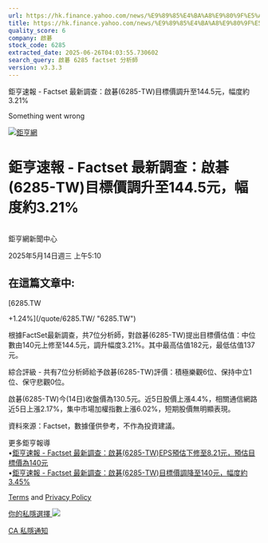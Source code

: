 ```yaml
---
url: https://hk.finance.yahoo.com/news/%E9%89%85%E4%BA%A8%E9%80%9F%E5%A0%B1-factset-%E6%9C%80%E6%96%B0%E8%AA%BF%E6%9F%A5-%E5%95%9F%E7%A2%81-6285-121023986.html
title: https://hk.finance.yahoo.com/news/%E9%89%85%E4%BA%A8%E9%80%9F%E5%A0%B1-factset-%E6%9C%80%E6%96%B0%E8
quality_score: 6
company: 啟碁
stock_code: 6285
extracted_date: 2025-06-26T04:03:55.730602
search_query: 啟碁 6285 factset 分析師
version: v3.3.3
---
```


鉅亨速報 - Factset 最新調查：啟碁(6285-TW)目標價調升至144.5元，幅度約3.21% 


Something went wrong

 

[![鉅亨網](https://s.yimg.com/ny/api/res/1.2/UM5hrThmhlnSiBO4o4qlLg--/YXBwaWQ9aGlnaGxhbmRlcjt3PTE0NjtoPTQ4O2NmPXdlYnA-/https://s.yimg.com/os/creatr-uploaded-images/2020-01/147c7630-36ab-11ea-ae7c-5ee7a0016555)](http://www.cnyes.com/ "鉅亨網")

# 鉅亨速報 - Factset 最新調查：啟碁(6285-TW)目標價調升至144.5元，幅度約3.21%

![](data:image/gif;base64,R0lGODlhAQABAIAAAAAAAP///ywAAAAAAQABAAACAUwAOw==)

鉅亨網新聞中心

2025年5月14日週三 上午5:10

## 在這篇文章中:

[6285.TW

+1.24%](/quote/6285.TW/ "6285.TW")

根據FactSet最新調查，共7位分析師，對啟碁(6285-TW)提出目標價估值：中位數由140元上修至144.5元，調升幅度3.21%。其中最高估值182元，最低估值137元。

綜合評級 - 共有7位分析師給予啟碁(6285-TW)評價：積極樂觀6位、保持中立1位、保守悲觀0位。

啟碁(6285-TW)今(14日)收盤價為130.5元。近5日股價上漲4.4%，相關通信網路近5日上漲2.17%，集中市場加權指數上漲6.02%，短期股價無明顯表現。

資料來源：Factset，數據僅供參考，不作為投資建議。

更多鉅亨報導  
•[鉅亨速報 - Factset 最新調查：啟碁(6285-TW)EPS預估下修至8.21元，預估目標價為140元](https://news.cnyes.com/news/id/5979020?utm_source=yahoo&utm_medium=RSS&utm_campaign=relate)  
•[鉅亨速報 - Factset 最新調查：啟碁(6285-TW)目標價調降至140元，幅度約3.45%](https://news.cnyes.com/news/id/5973562?utm_source=yahoo&utm_medium=RSS&utm_campaign=relate)

[Terms](https://guce.yahoo.com/terms?locale=zh-Hant-HK)  and [Privacy Policy](https://guce.yahoo.com/privacy-policy?locale=zh-Hant-HK)

[你的私隱選擇 ![](https://s.yimg.com/dv/static/siteApp/img/privacy-choice-control.png)](https://guce.yahoo.com/state-controls?locale=zh-Hant-HK&state=CA)

[CA 私隱通知](https://guce.yahoo.com/ca-notice?locale=zh-Hant-HK)